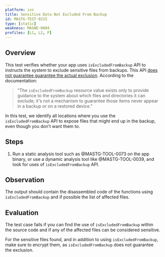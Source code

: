 ```yaml
---
platform: ios
title: Sensitive Data Not Excluded From Backup
id: MASTG-TEST-0215
type: [static]
weakness: MASWE-0004
profiles: [L1, L2, P]
---
```


## Overview

This test verifies whether your app uses `isExcludedFromBackup` API to instructs the system to exclude sensitive files from backups. This API [does not guarantee guarantee the actual exclusion](https://developer.apple.com/documentation/foundation/optimizing_your_app_s_data_for_icloud_backup/#3928527). According to the documentation:

> "The `isExcludedFromBackup` resource value exists only to provide guidance to the system about which files and directories it can exclude; it's not a mechanism to guarantee those items never appear in a backup or on a restored device."

In this test, we identify all locations where you use the `isExcludedFromBackup` API to expose files that might end up in the backup, even though you don’t want them to.

## Steps

1. Run a static analysis tool such as @MASTG-TOOL-0073 on the app binary, or use a dynamic analysis tool like @MASTG-TOOL-0039, and look for uses of `isExcludedFromBackup` API.

## Observation

The output should contain the disassembled code of the functions using `isExcludedFromBackup` and if possible the list of affected files.

## Evaluation

The test case fails if you can find the use of `isExcludedFromBackup` within the source code and if any of the affected files can be considered sensitive.

For the sensitive files found, and in addition to using `isExcludedFromBackup`, make sure to encrypt them, as `isExcludedFromBackup` does not guarantee the exclusion.
